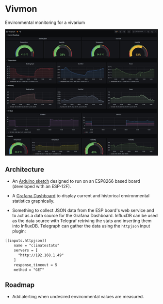 # Vivmon

Environmental monitoring for a vivarium

![Screenshot](https://raw.githubusercontent.com/stoneman/vivmon/main/screenshot.jpg)

## Architecture

- An [Arduino sketch](/esp8266-temp-humidity-uv-service.ino) designed to run on an ESP8266 based board (developed with an ESP-12F).

- A [Grafana Dashboard](/grafana-dashboard.json) to display current and historical environmental statistics graphically.

- Something to collect JSON data from the ESP board's web service and to act as a data source for the Grafana Dashboard. InfluxDB can be used as the data source with Telegraf retriving the stats and inserting them into InfluxDB. Telegraph can gather the data using the `httpjson` input plugin:


```
[[inputs.httpjson]]
    name = "climatestats"
    servers = [
      "http://192.168.1.49"
    ]
    response_timeout = 5
    method = "GET"
```

## Roadmap

- Add alerting when undesired environmental values are measured.
